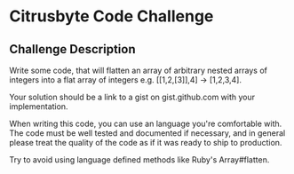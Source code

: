 # Citrusbyte Code Challenge

## Challenge Description

Write some code, that will flatten an array of arbitrary nested arrays of integers into a flat array of integers e.g. [[1,2,[3]],4] -> [1,2,3,4].

Your solution should be a link to a gist on gist.github.com with your implementation.

When writing this code, you can use an language you're comfortable with. The code must be well tested and documented if necessary, and in general please treat the quality of the code as if it was ready to ship to production.

Try to avoid using language defined methods like Ruby's Array#flatten.
